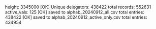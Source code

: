 height: 3345000
[OK] Unique delegators: 438422 total records: 552631 active_vals: 125
[OK] saved to alphab_20240912_all.csv total entries: 438422
[OK] saved to alphab_20240912_active_only.csv total entries: 434954
